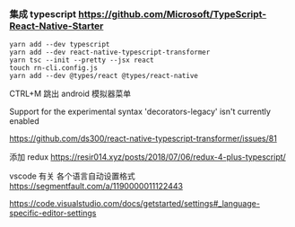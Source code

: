 ### 集成 typescript https://github.com/Microsoft/TypeScript-React-Native-Starter

```
yarn add --dev typescript
yarn add --dev react-native-typescript-transformer
yarn tsc --init --pretty --jsx react
touch rn-cli.config.js
yarn add --dev @types/react @types/react-native
```

CTRL+M 跳出 android 模拟器菜单

Support for the experimental syntax 'decorators-legacy' isn't currently enabled

https://github.com/ds300/react-native-typescript-transformer/issues/81

添加 redux
https://resir014.xyz/posts/2018/07/06/redux-4-plus-typescript/

vscode 有关 各个语言自动设置格式
https://segmentfault.com/a/1190000011122443

https://code.visualstudio.com/docs/getstarted/settings#_language-specific-editor-settings
